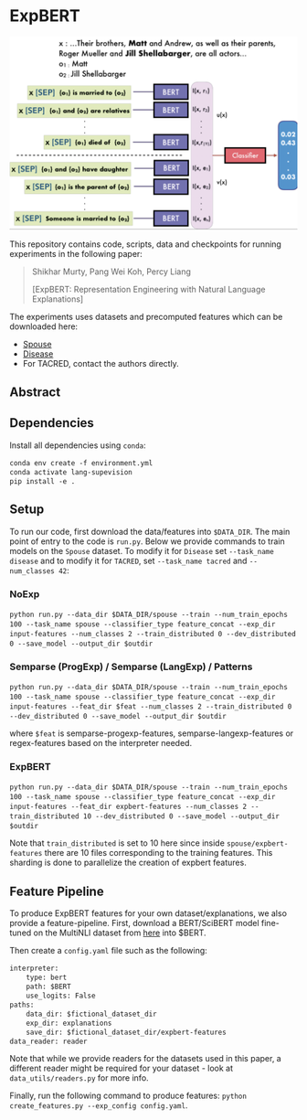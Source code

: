 # ExpBERT

<p align="center">
  <img src="assets/expbert.png" width="550" title="hover text" alt="Overview of the ExpBERT approach.">
</p>

This repository contains code, scripts, data and checkpoints for running experiments in the following paper:
> Shikhar Murty, Pang Wei Koh, Percy Liang
>
> [ExpBERT: Representation Engineering with Natural Language Explanations]

The experiments uses datasets and precomputed features which can be downloaded here:
- [Spouse](https://drive.google.com/drive/folders/18x2l0oEnudXATN0K91L75uT_Ag0YF_6P?usp=sharing)
- [Disease](https://drive.google.com/drive/folders/1fZEFbWX0e7IZhzNPDroeD8gzu0VoERxt?usp=sharing)
- For TACRED, contact the authors directly.

## Abstract

## Dependencies

Install all dependencies using `conda`:
```
conda env create -f environment.yml
conda activate lang-supevision
pip install -e .
```

## Setup

To run our code, first download the data/features into `$DATA_DIR`. The main point of entry to the code is `run.py`. Below we provide commands to train models on the `Spouse` dataset. To modify it for `Disease` set `--task_name disease` and to modify it for `TACRED`, set `--task_name tacred` and  `--num_classes 42`:

### NoExp

`python run.py --data_dir $DATA_DIR/spouse --train --num_train_epochs 100 --task_name spouse --classifier_type feature_concat --exp_dir input-features --num_classes 2 --train_distributed 0 --dev_distributed 0 --save_model --output_dir $outdir`

### Semparse (ProgExp) / Semparse (LangExp) / Patterns

`python run.py --data_dir $DATA_DIR/spouse --train --num_train_epochs 100 --task_name spouse --classifier_type feature_concat --exp_dir input-features --feat_dir $feat --num_classes 2 --train_distributed 0 --dev_distributed 0 --save_model --output_dir $outdir`

where `$feat` is semparse-progexp-features, semparse-langexp-features or regex-features based on the interpreter needed.

### ExpBERT

`python run.py --data_dir $DATA_DIR/spouse --train --num_train_epochs 100 --task_name spouse --classifier_type feature_concat --exp_dir input-features --feat_dir expbert-features --num_classes 2 --train_distributed 10 --dev_distributed 0 --save_model --output_dir $outdir`

Note that `train_distributed` is set to 10 here since inside `spouse/expbert-features` there are 10 files corresponding to the training features. This sharding is done to parallelize the creation of expbert features.

## Feature Pipeline
To produce ExpBERT features for your own dataset/explanations, we also provide a feature-pipeline. First, download a BERT/SciBERT model fine-tuned on the MultiNLI dataset from [here]() into $BERT. 


Then create a `config.yaml` file such as the following:

```
interpreter:
    type: bert
    path: $BERT
    use_logits: False
paths:
    data_dir: $fictional_dataset_dir
    exp_dir: explanations
    save_dir: $fictional_dataset_dir/expbert-features
data_reader: reader
```

Note that while we provide readers for the datasets used in this paper, a different reader might be required for your dataset - look at `data_utils/readers.py` for more info.

Finally, run the following command to produce features: `python create_features.py --exp_config config.yaml`. 

